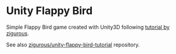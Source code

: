 # Unity Flappy Bird

Simple Flappy Bird game created with Unity3D following [tutorial by zigurous](https://youtu.be/ihvBiJ1oC9U).

See also [zigurous/unity-flappy-bird-tutorial](https://github.com/zigurous/unity-flappy-bird-tutorial) repository.